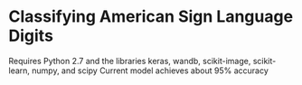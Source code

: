 # Classifying American Sign Language Digits

Requires Python 2.7 and the libraries keras, wandb, scikit-image, scikit-learn, numpy, and scipy
Current model achieves about 95% accuracy
